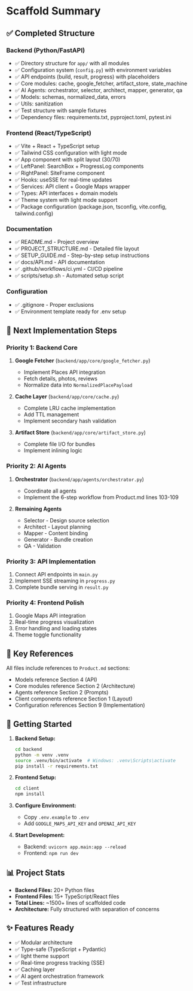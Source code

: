 # Scaffold Summary

## ✅ Completed Structure

### Backend (Python/FastAPI)

- ✅ Directory structure for `app/` with all modules
- ✅ Configuration system (`config.py`) with environment variables
- ✅ API endpoints (build, result, progress) with placeholders
- ✅ Core modules: cache, google_fetcher, artifact_store, state_machine
- ✅ AI Agents: orchestrator, selector, architect, mapper, generator, qa
- ✅ Models: schemas, normalized_data, errors
- ✅ Utils: sanitization
- ✅ Test structure with sample fixtures
- ✅ Dependency files: requirements.txt, pyproject.toml, pytest.ini

### Frontend (React/TypeScript)

- ✅ Vite + React + TypeScript setup
- ✅ Tailwind CSS configuration with light mode
- ✅ App component with split layout (30/70)
- ✅ LeftPanel: SearchBox + ProgressLog components
- ✅ RightPanel: SiteFrame component
- ✅ Hooks: useSSE for real-time updates
- ✅ Services: API client + Google Maps wrapper
- ✅ Types: API interfaces + domain models
- ✅ Theme system with light mode support
- ✅ Package configuration (package.json, tsconfig, vite.config, tailwind.config)

### Documentation

- ✅ README.md - Project overview
- ✅ PROJECT_STRUCTURE.md - Detailed file layout
- ✅ SETUP_GUIDE.md - Step-by-step setup instructions
- ✅ docs/API.md - API documentation
- ✅ .github/workflows/ci.yml - CI/CD pipeline
- ✅ scripts/setup.sh - Automated setup script

### Configuration

- ✅ .gitignore - Proper exclusions
- ✅ Environment template ready for .env setup

## 🎯 Next Implementation Steps

### Priority 1: Backend Core

1. **Google Fetcher** (`backend/app/core/google_fetcher.py`)

   - Implement Places API integration
   - Fetch details, photos, reviews
   - Normalize data into `NormalizedPlacePayload`

2. **Cache Layer** (`backend/app/core/cache.py`)

   - Complete LRU cache implementation
   - Add TTL management
   - Implement secondary hash validation

3. **Artifact Store** (`backend/app/core/artifact_store.py`)
   - Complete file I/O for bundles
   - Implement inlining logic

### Priority 2: AI Agents

1. **Orchestrator** (`backend/app/agents/orchestrator.py`)

   - Coordinate all agents
   - Implement the 6-step workflow from Product.md lines 103-109

2. **Remaining Agents**
   - Selector - Design source selection
   - Architect - Layout planning
   - Mapper - Content binding
   - Generator - Bundle creation
   - QA - Validation

### Priority 3: API Implementation

1. Connect API endpoints in `main.py`
2. Implement SSE streaming in `progress.py`
3. Complete bundle serving in `result.py`

### Priority 4: Frontend Polish

1. Google Maps API integration
2. Real-time progress visualization
3. Error handling and loading states
4. Theme toggle functionality

## 📝 Key References

All files include references to `Product.md` sections:

- Models reference Section 4 (API)
- Core modules reference Section 2 (Architecture)
- Agents reference Section 2 (Prompts)
- Client components reference Section 1 (Layout)
- Configuration references Section 9 (Implementation)

## 🚀 Getting Started

1. **Backend Setup:**

   ```bash
   cd backend
   python -m venv .venv
   source .venv/bin/activate  # Windows: .venv\Scripts\activate
   pip install -r requirements.txt
   ```

2. **Frontend Setup:**

   ```bash
   cd client
   npm install
   ```

3. **Configure Environment:**

   - Copy `.env.example` to `.env`
   - Add `GOOGLE_MAPS_API_KEY` and `OPENAI_API_KEY`

4. **Start Development:**
   - Backend: `uvicorn app.main:app --reload`
   - Frontend: `npm run dev`

## 📊 Project Stats

- **Backend Files:** 20+ Python files
- **Frontend Files:** 15+ TypeScript/React files
- **Total Lines:** ~1500+ lines of scaffolded code
- **Architecture:** Fully structured with separation of concerns

## ✨ Features Ready

- ✅ Modular architecture
- ✅ Type-safe (TypeScript + Pydantic)
- ✅ light theme support
- ✅ Real-time progress tracking (SSE)
- ✅ Caching layer
- ✅ AI agent orchestration framework
- ✅ Test infrastructure


